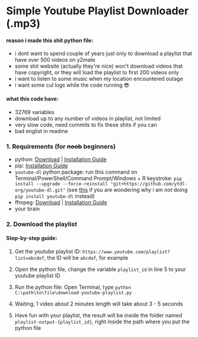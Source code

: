 
# Simple Youtube Playlist Downloader (.mp3)

#### reason i made this shit python file:
- i dont want to spend couple of years just only to download a playlist that have over 500 videos on y2mate
- some shit website (actually they're nice) won't download videos that have copyright, or they will load the playlist to first 200 videos only
- i want to listen to some music when my location encountered outage
- i want some cul logs while the code running 😎



#### what this code have:
- 32769 variables
- download up to any number of videos in playlist, not limited
- very slow code, need commits to fix these shits if you can
- bad englist in readme

### 1. Requirements (for ~~noob~~ beginners)

- python: [Download](https://www.python.org/downloads/) | [Installation Guide](https://www.digitalocean.com/community/tutorials/install-python-windows-10)
- pip: [Installation Guide](https://phoenixnap.com/kb/install-pip-windows)
- `youtube-dl` python package: run this command on Terminal/PowerShell/Command Prompt/Windows + R keystroke: `pip install --upgrade --force-reinstall "git+https://github.com/ytdl-org/youtube-dl.git"` (see [this]() if you are wondering why i am not doing `pip install youtube-dl` instead)
- ffmpeg: [Download](https://ffmpeg.org/download.html) | [Installation Guide](https://www.wikihow.com/Install-FFmpeg-on-Windows)
- your brain

### 2. Download the playlist
#### Step-by-step guide:

1. Get the youtube playlist ID: 
`https://www.youtube.com/playlist?list=abcdef`, the ID will be `abcdef`, for example

2. Open the python file, change the variable `playlist_id` in line 5 to your youtube playlist ID

3. Run the python file:
Open Terminal, type `python C:\path\to\file\download-youtube-playlist.py`

4. Waiting, 1 video about 2 minutes length will take about 3 - 5 seconds

5. Have fun with your playlist, the result will be inside the folder named `playlist-output-{playlist_id}`, right inside the path where you put the python file




